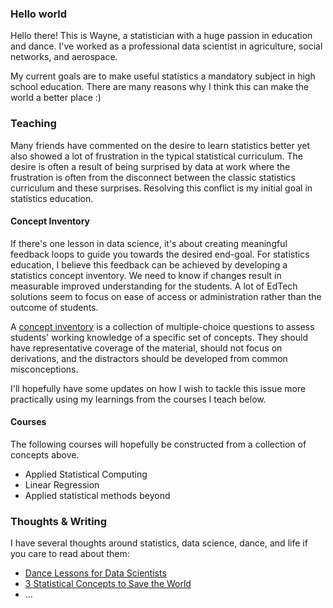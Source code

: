 ### Hello world

Hello there! This is Wayne, a statistician with a huge passion in education and dance.
I've worked as a professional data scientist in agriculture, social networks, and aerospace.

My current goals are to make useful statistics a mandatory subject in high school education.
There are many reasons why I think this can make the world a better place :)


### Teaching
Many friends have commented on the desire to learn statistics better yet also showed a lot of
frustration in the typical statistical curriculum. The desire is often a result of being
surprised by data at work where the frustration is often from the disconnect between the classic
statistics curriculum and these surprises. Resolving this conflict is my initial goal in statistics
education.


#### Concept Inventory
If there's one lesson in data science, it's about creating meaningful feedback loops to guide
you towards the desired end-goal. For statistics education, I believe this feedback can be
achieved by developing a statistics concept inventory. We need to know if changes
result in measurable improved understanding for the students. A lot of EdTech solutions
seem to focus on ease of access or administration rather than the outcome of students.

A [concept inventory](https://en.wikipedia.org/wiki/Concept_inventory) is a collection of
multiple-choice questions to assess students' working knowledge of a specific set of concepts.
They should have representative coverage of the material, should not focus on derivations, and
the distractors should be developed from common misconceptions. 

I'll hopefully have some updates on how I wish to tackle this issue more practically using
my learnings from the courses I teach below.

#### Courses
The following courses will hopefully be constructed from a collection of concepts above.
- Applied Statistical Computing
- Linear Regression
- Applied statistical methods beyond 


### Thoughts & Writing
I have several thoughts around statistics, data science, dance, and life if you care to read about them:
- [Dance Lessons for Data Scientists](https://towardsdatascience.com/dance-lessons-for-data-scientists-27510ba3257a)
- [3 Statistical Concepts to Save the World](https://medium.com/@leewtai/3-statistical-concepts-to-save-the-world-d8cdf0534f35)
- ...
